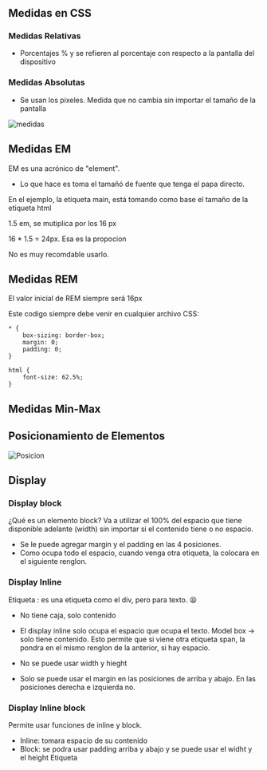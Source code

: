#
## Medidas en CSS

### Medidas Relativas

- Porcentajes % y se refieren al porcentaje con respecto a la pantalla del dispositivo

### Medidas Absolutas

- Se usan los pixeles. Medida que no cambia sin importar el tamaño de la pantalla


![medidas](/Doc/images/medidas.png)

## Medidas EM

EM es una acrónico de "element".
- Lo que hace es toma el tamañó de fuente que tenga el papa directo.

En el ejemplo, la etiqueta main, está tomando como base el tamaño de la etiqueta html

1.5 em, se mutiplica por los 16 px

16 * 1.5 = 24px. Esa es la propocion 

No es muy recomdable usarlo.

## Medidas REM

El valor inicial de REM siempre será 16px

Este codigo siempre debe venir en cualquier archivo CSS:

`````
* {
    box-sizing: border-box;
    margin: 0;
    padding: 0;
}

html {
    font-size: 62.5%;
}
`````
## Medidas Min-Max

## Posicionamiento de Elementos

![Posicion](/Doc/images/posicion.png)

## Display

### Display block
¿Qué es un elemento block?
Va a utilizar el 100% del espacio que tiene disponible adelante (width) sin importar si el contenido tiene o no espacio.

- Se le puede agregar margin y el padding en las 4 posiciones.
- Como ocupa todo el espacio, cuando venga otra etiqueta, la colocara en el siguiente renglon.



### Display Inline

Etiqueta <span>: es una etiqueta como el div, pero para texto. 😫

- No tiene caja, solo contenido

- El display inline solo ocupa el espacio que ocupa el texto. Model box -> solo tiene contenido. Esto permite que si viene otra etiqueta span, la pondra en el mismo renglon de la anterior, si hay espacio.
- No se puede usar width y hieght
- Solo se puede usar el margin en las posiciones de arriba y abajo. En las posiciones derecha e izquierda no.

### Display Inline block

Permite usar funciones de inline y block.
- Inline: tomara espacio de su contenido
- Block: se podra usar padding arriba y abajo y se puede usar el widht y el height
Etiqueta <ul>
